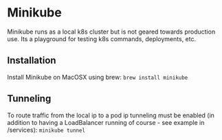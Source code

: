# Minikube

Minikube runs as a local k8s cluster but is not geared towards production use.
Its a playground for testing k8s commands, deployments, etc.

## Installation

Install Minikube on MacOSX using brew:
`brew install minikube`

## Tunneling
To route traffic from the local ip to a pod ip tunneling must be enabled (in addition to having a LoadBalancer running of course - see example in /services):
`minikube tunnel`